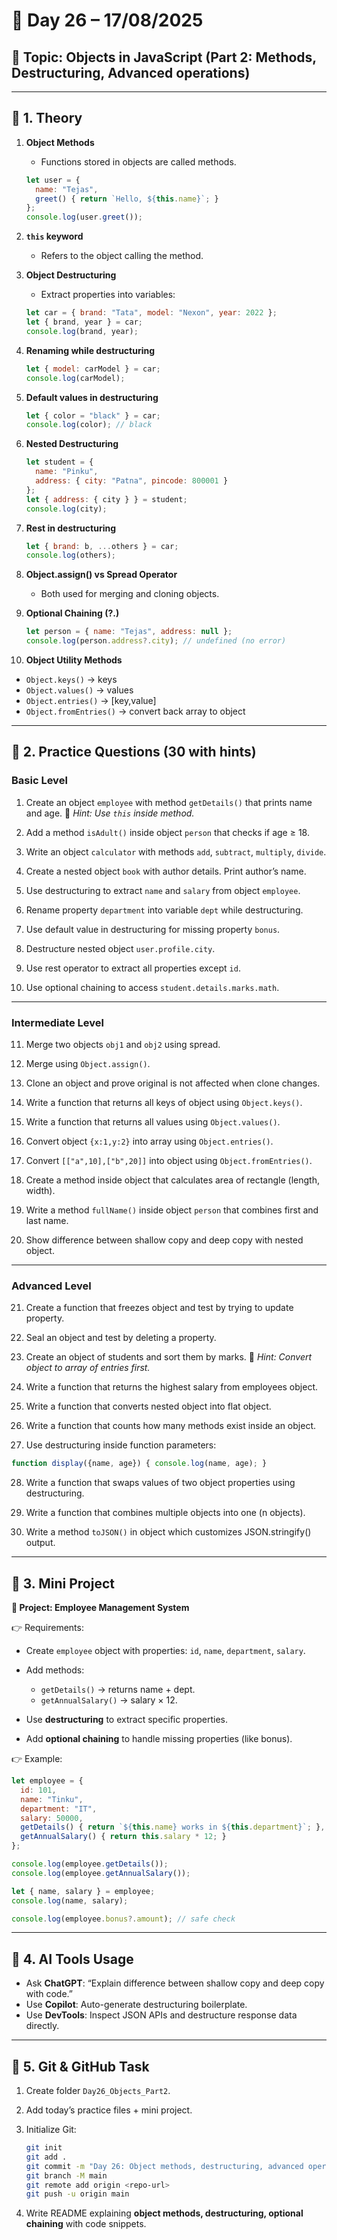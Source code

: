 
# 📅 Day 26 – 17/08/2025

## 📝 Topic: **Objects in JavaScript (Part 2: Methods, Destructuring, Advanced operations)**

---

## 🔹 1. Theory

1. **Object Methods**

   * Functions stored in objects are called methods.

   ```js
   let user = {
     name: "Tejas",
     greet() { return `Hello, ${this.name}`; }
   };
   console.log(user.greet());  
   ```

2. **`this` keyword**

   * Refers to the object calling the method.

3. **Object Destructuring**

   * Extract properties into variables:

   ```js
   let car = { brand: "Tata", model: "Nexon", year: 2022 };
   let { brand, year } = car;
   console.log(brand, year);
   ```

4. **Renaming while destructuring**

   ```js
   let { model: carModel } = car;
   console.log(carModel);
   ```

5. **Default values in destructuring**

   ```js
   let { color = "black" } = car;
   console.log(color); // black
   ```

6. **Nested Destructuring**

   ```js
   let student = {
     name: "Pinku",
     address: { city: "Patna", pincode: 800001 }
   };
   let { address: { city } } = student;
   console.log(city);
   ```

7. **Rest in destructuring**

   ```js
   let { brand: b, ...others } = car;
   console.log(others);
   ```

8. **Object.assign() vs Spread Operator**

   * Both used for merging and cloning objects.

9. **Optional Chaining (?.)**

   ```js
   let person = { name: "Tejas", address: null };
   console.log(person.address?.city); // undefined (no error)
   ```

10. **Object Utility Methods**

* `Object.keys()` → keys
* `Object.values()` → values
* `Object.entries()` → \[key,value]
* `Object.fromEntries()` → convert back array to object

---

## 🔹 2. Practice Questions (30 with hints)

### Basic Level

1. Create an object `employee` with method `getDetails()` that prints name and age.
   🔑 *Hint: Use `this` inside method.*

2. Add a method `isAdult()` inside object `person` that checks if age ≥ 18.

3. Write an object `calculator` with methods `add`, `subtract`, `multiply`, `divide`.

4. Create a nested object `book` with author details. Print author’s name.

5. Use destructuring to extract `name` and `salary` from object `employee`.

6. Rename property `department` into variable `dept` while destructuring.

7. Use default value in destructuring for missing property `bonus`.

8. Destructure nested object `user.profile.city`.

9. Use rest operator to extract all properties except `id`.

10. Use optional chaining to access `student.details.marks.math`.

---

### Intermediate Level

11. Merge two objects `obj1` and `obj2` using spread.

12. Merge using `Object.assign()`.

13. Clone an object and prove original is not affected when clone changes.

14. Write a function that returns all keys of object using `Object.keys()`.

15. Write a function that returns all values using `Object.values()`.

16. Convert object `{x:1,y:2}` into array using `Object.entries()`.

17. Convert `[["a",10],["b",20]]` into object using `Object.fromEntries()`.

18. Create a method inside object that calculates area of rectangle (length, width).

19. Write a method `fullName()` inside object `person` that combines first and last name.

20. Show difference between shallow copy and deep copy with nested object.

---

### Advanced Level

21. Create a function that freezes object and test by trying to update property.

22. Seal an object and test by deleting a property.

23. Create an object of students and sort them by marks.
    🔑 *Hint: Convert object to array of entries first.*

24. Write a function that returns the highest salary from employees object.

25. Write a function that converts nested object into flat object.

26. Write a function that counts how many methods exist inside an object.

27. Use destructuring inside function parameters:

```js
function display({name, age}) { console.log(name, age); }
```

28. Write a function that swaps values of two object properties using destructuring.

29. Write a function that combines multiple objects into one (n objects).

30. Write a method `toJSON()` in object which customizes JSON.stringify() output.

---

## 🔹 3. Mini Project

**🎯 Project: Employee Management System**

👉 Requirements:

* Create `employee` object with properties: `id`, `name`, `department`, `salary`.
* Add methods:

  * `getDetails()` → returns name + dept.
  * `getAnnualSalary()` → salary × 12.
* Use **destructuring** to extract specific properties.
* Add **optional chaining** to handle missing properties (like bonus).

👉 Example:

```js
let employee = {
  id: 101,
  name: "Tinku",
  department: "IT",
  salary: 50000,
  getDetails() { return `${this.name} works in ${this.department}`; },
  getAnnualSalary() { return this.salary * 12; }
};

console.log(employee.getDetails());
console.log(employee.getAnnualSalary());

let { name, salary } = employee;
console.log(name, salary);

console.log(employee.bonus?.amount); // safe check
```

---

## 🔹 4. AI Tools Usage

* Ask **ChatGPT**: “Explain difference between shallow copy and deep copy with code.”
* Use **Copilot**: Auto-generate destructuring boilerplate.
* Use **DevTools**: Inspect JSON APIs and destructure response data directly.

---

## 🔹 5. Git & GitHub Task

1. Create folder `Day26_Objects_Part2`.
2. Add today’s practice files + mini project.
3. Initialize Git:

   ```bash
   git init
   git add .
   git commit -m "Day 26: Object methods, destructuring, advanced operations"
   git branch -M main
   git remote add origin <repo-url>
   git push -u origin main
   ```
4. Write README explaining **object methods, destructuring, optional chaining** with code snippets.

